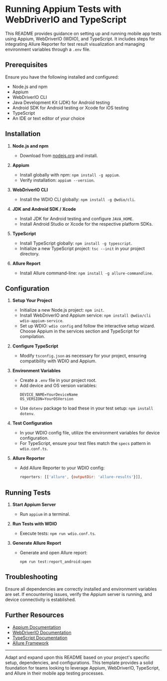 # Running Appium Tests with WebDriverIO and TypeScript

This README provides guidance on setting up and running mobile app tests using Appium, WebDriverIO (WDIO), and TypeScript. It includes steps for integrating Allure Reporter for test result visualization and managing environment variables through a `.env` file.

## Prerequisites

Ensure you have the following installed and configured:
- Node.js and npm
- Appium
- WebDriverIO CLI
- Java Development Kit (JDK) for Android testing
- Android SDK for Android testing or Xcode for iOS testing
- TypeScript
- An IDE or text editor of your choice

## Installation

1. **Node.js and npm**
   - Download from [nodejs.org](https://nodejs.org/) and install.

2. **Appium**
   - Install globally with npm: `npm install -g appium`.
   - Verify installation: `appium --version`.

3. **WebDriverIO CLI**
   - Install the WDIO CLI globally: `npm install -g @wdio/cli`.

4. **JDK and Android SDK / Xcode**
   - Install JDK for Android testing and configure `JAVA_HOME`.
   - Install Android Studio or Xcode for the respective platform SDKs.

5. **TypeScript**
   - Install TypeScript globally: `npm install -g typescript`.
   - Initialize a new TypeScript project: `tsc --init` in your project directory.

6. **Allure Report**
   - Install Allure command-line: `npm install -g allure-commandline`.

## Configuration

1. **Setup Your Project**
   - Initialize a new Node.js project: `npm init`.
   - Install WebDriverIO and Appium service: `npm install @wdio/cli wdio-appium-service`.
   - Set up WDIO: `wdio config` and follow the interactive setup wizard. Choose Appium in the services section and TypeScript for compilation.

2. **Configure TypeScript**
   - Modify `tsconfig.json` as necessary for your project, ensuring compatibility with WDIO and Appium.

3. **Environment Variables**
   - Create a `.env` file in your project root.
   - Add device and OS version variables:
     ```
     DEVICE_NAME=YourDeviceName
     OS_VERSION=YourOSVersion
     ```
   - Use `dotenv` package to load these in your test setup: `npm install dotenv`.

4. **Test Configuration**
   - In your WDIO config file, utilize the environment variables for device configuration.
   - For TypeScript, ensure your test files match the `specs` pattern in `wdio.conf.ts`.

5. **Allure Reporter**
   - Add Allure Reporter to your WDIO config:
     ```javascript
     reporters: [['allure', {outputDir: 'allure-results'}]],
     ```

## Running Tests

1. **Start Appium Server**
   - Run `appium` in a terminal.

2. **Run Tests with WDIO**
   - Execute tests: `npm run wdio.conf.ts`.

3. **Generate Allure Report**
   - Generate and open Allure report:
     ```
     npm run test:report_android:open
     ```

## Troubleshooting

Ensure all dependencies are correctly installed and environment variables are set. If encountering issues, verify the Appium server is running, and device connectivity is established.

## Further Resources

- [Appium Documentation](http://appium.io/docs/en/about-appium/intro/)
- [WebDriverIO Documentation](https://webdriver.io/docs/gettingstarted)
- [TypeScript Documentation](https://www.typescriptlang.org/docs/)
- [Allure Framework](https://docs.qameta.io/allure/)

---

Adapt and expand upon this README based on your project's specific setup, dependencies, and configurations. This template provides a solid foundation for teams looking to leverage Appium, WebDriverIO, TypeScript, and Allure in their mobile app testing processes.